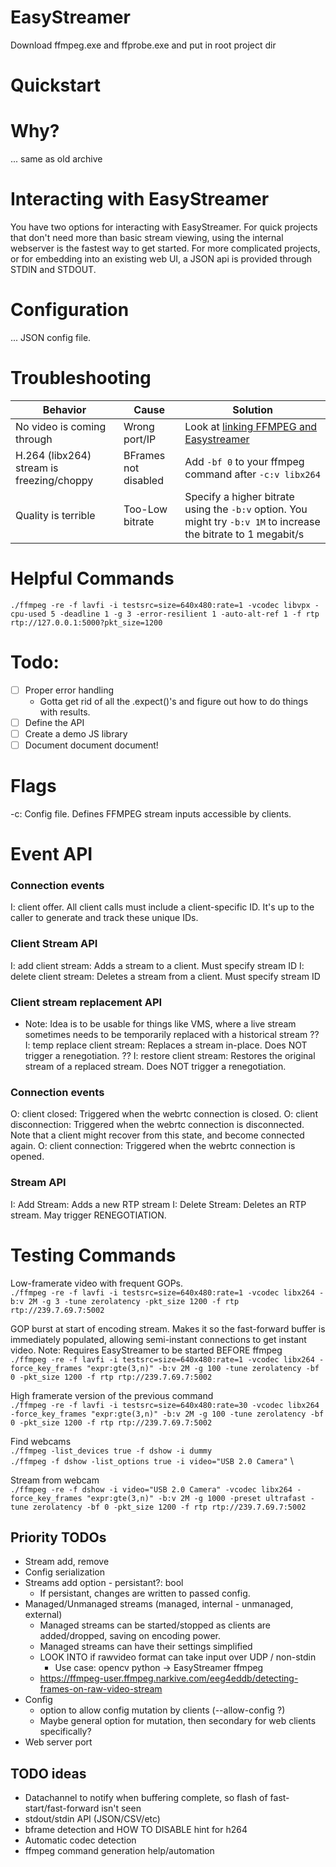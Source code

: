 # EasyStreamer
Download ffmpeg.exe and ffprobe.exe and put in root project dir

# Quickstart

# Why?
... same as old archive

# Interacting with EasyStreamer
You have two options for interacting with EasyStreamer. For quick projects that don't need more than basic stream viewing, using the internal webserver is the fastest way to get started. For more complicated projects, or for embedding into an existing web UI, a JSON api is provided through STDIN and STDOUT.

# Configuration
... JSON config file.

# Troubleshooting
| Behavior                   | Cause         | Solution                                         |
| -------------------------- | ------------- | ------------------------------------------------ |
| No video is coming through | Wrong port/IP | Look at [linking FFMPEG and Easystreamer](ADDME) |
| H.264 (libx264) stream is freezing/choppy | BFrames not disabled | Add `-bf 0` to your ffmpeg command after `-c:v libx264` |
| Quality is terrible | Too-Low bitrate | Specify a higher bitrate using the `-b:v` option. You might try `-b:v 1M` to increase the bitrate to 1 megabit/s | 

# Helpful Commands
`./ffmpeg -re -f lavfi -i testsrc=size=640x480:rate=1 -vcodec libvpx -cpu-used 5 -deadline 1 -g 3 -error-resilient 1 -auto-alt-ref 1 -f rtp rtp://127.0.0.1:5000?pkt_size=1200`


# Todo:
- [ ] Proper error handling
  - Gotta get rid of all the .expect()'s and figure out how to do things with results.
- [ ] Define the API
- [ ] Create a demo JS library
- [ ] Document document document!

# Flags
-c: Config file. Defines FFMPEG stream inputs accessible by clients.

# Event API
### Connection events
I: client offer. All client calls must include a client-specific ID. It's up to the caller to generate and track these unique IDs.

### Client Stream API
I: add client stream: Adds a stream to a client. Must specify stream ID
I: delete client stream: Deletes a stream from a client. Must specify stream ID

### Client stream replacement API
- Note: Idea is to be usable for things like VMS, where a live stream sometimes needs to be temporarily replaced with a historical stream
?? I: temp replace client stream: Replaces a stream in-place. Does NOT trigger a renegotiation. 
?? I: restore client stream: Restores the original stream of a replaced stream. Does NOT trigger a renegotiation.

### Connection events
O: client closed: Triggered when the webrtc connection is closed.
O: client disconnection: Triggered when the webrtc connection is disconnected. Note that a client might recover from this state, and become connected again.
O: client connection: Triggered when the webrtc connection is opened.

### Stream API
I: Add Stream: Adds a new RTP stream
I: Delete Stream: Deletes an RTP stream. May trigger RENEGOTIATION.


# Testing Commands
Low-framerate video with frequent GOPs.\
`./ffmpeg -re -f lavfi -i testsrc=size=640x480:rate=1 -vcodec libx264 -b:v 2M -g 3 -tune zerolatency -pkt_size 1200 -f rtp rtp://239.7.69.7:5002`

GOP burst at start of encoding stream. Makes it so the fast-forward buffer is immediately populated, allowing semi-instant connections to get instant video. Note: Requires EasyStreamer to be started BEFORE ffmpeg\
`./ffmpeg -re -f lavfi -i testsrc=size=640x480:rate=1 -vcodec libx264 -force_key_frames "expr:gte(3,n)" -b:v 2M -g 100 -tune zerolatency -bf 0 -pkt_size 1200 -f rtp rtp://239.7.69.7:5002`

High framerate version of the previous command\
`./ffmpeg -re -f lavfi -i testsrc=size=640x480:rate=30 -vcodec libx264 -force_key_frames "expr:gte(3,n)" -b:v 2M -g 100 -tune zerolatency -bf 0 -pkt_size 1200 -f rtp rtp://239.7.69.7:5002`

Find webcams \
`./ffmpeg -list_devices true -f dshow -i dummy` \
`./ffmpeg -f dshow -list_options true -i video="USB 2.0 Camera"` \

Stream from webcam \
`./ffmpeg -re -f dshow -i video="USB 2.0 Camera" -vcodec libx264 -force_key_frames "expr:gte(3,n)" -b:v 2M -g 1000 -preset ultrafast -tune zerolatency -bf 0 -pkt_size 1200 -f rtp rtp://239.7.69.7:5002`

## Priority TODOs
- Stream add, remove
- Config serialization
- Streams add option - persistant?: bool
  - If persistant, changes are written to passed config.
- Managed/Unmanaged streams (managed, internal - unmanaged, external)
  - Managed streams can be started/stopped as clients are added/dropped, saving on encoding power.
  - Managed streams can have their settings simplified
  - LOOK INTO if rawvideo format can take input over UDP / non-stdin
    - Use case: opencv python -> EasyStreamer ffmpeg
  - https://ffmpeg-user.ffmpeg.narkive.com/eeg4eddb/detecting-frames-on-raw-video-stream
- Config
  - option to allow config mutation by clients (--allow-config ?)
  - Maybe general option for mutation, then secondary for web clients specifically?
- Web server port

## TODO ideas
- Datachannel to notify when buffering complete, so flash of fast-start/fast-forward isn't seen
- stdout/stdin API (JSON/CSV/etc)
- bframe detection and HOW TO DISABLE hint for h264
- Automatic codec detection
- ffmpeg command generation help/automation